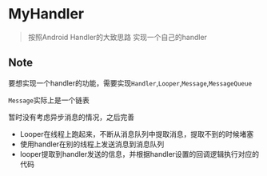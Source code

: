 # MyHandler

> 按照Android Handler的大致思路 实现一个自己的handler

## Note

要想实现一个handler的功能，需要实现`Handler`,`Looper`,`Message`,`MessageQueue`

`Message`实际上是一个链表

暂时没有考虑异步消息的情况，之后完善

- Looper在线程上跑起来，不断从消息队列中提取消息，提取不到的时候堵塞
- 使用handler在别的线程上发送消息到消息队列
- looper提取到handler发送的信息，并根据handler设置的回调逻辑执行对应的代码